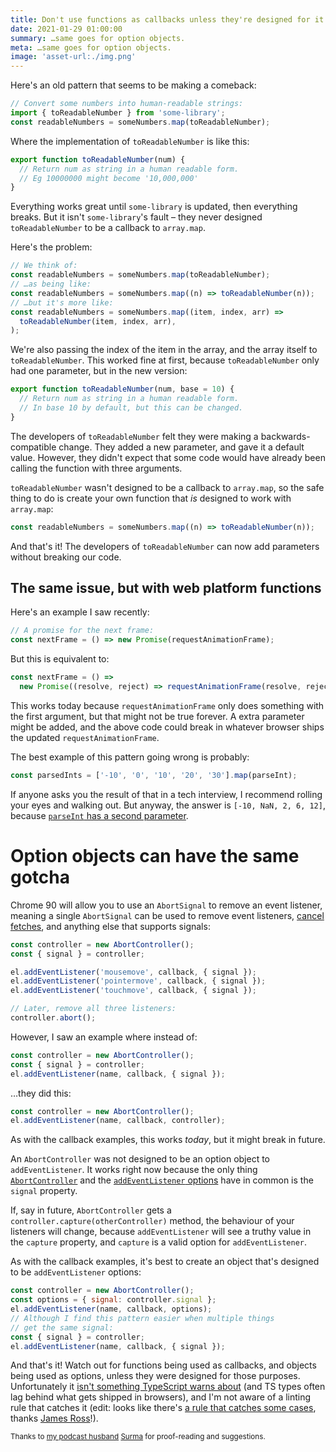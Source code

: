 ```yaml
---
title: Don't use functions as callbacks unless they're designed for it
date: 2021-01-29 01:00:00
summary: …same goes for option objects.
meta: …same goes for option objects.
image: 'asset-url:./img.png'
---
```


Here's an old pattern that seems to be making a comeback:

```js
// Convert some numbers into human-readable strings:
import { toReadableNumber } from 'some-library';
const readableNumbers = someNumbers.map(toReadableNumber);
```

Where the implementation of `toReadableNumber` is like this:

```js
export function toReadableNumber(num) {
  // Return num as string in a human readable form.
  // Eg 10000000 might become '10,000,000'
}
```

Everything works great until `some-library` is updated, then everything breaks. But it isn't `some-library`'s fault – they never designed `toReadableNumber` to be a callback to `array.map`.

Here's the problem:

```js
// We think of:
const readableNumbers = someNumbers.map(toReadableNumber);
// …as being like:
const readableNumbers = someNumbers.map((n) => toReadableNumber(n));
// …but it's more like:
const readableNumbers = someNumbers.map((item, index, arr) =>
  toReadableNumber(item, index, arr),
);
```

We're also passing the index of the item in the array, and the array itself to `toReadableNumber`. This worked fine at first, because `toReadableNumber` only had one parameter, but in the new version:

```js
export function toReadableNumber(num, base = 10) {
  // Return num as string in a human readable form.
  // In base 10 by default, but this can be changed.
}
```

The developers of `toReadableNumber` felt they were making a backwards-compatible change. They added a new parameter, and gave it a default value. However, they didn't expect that some code would have already been calling the function with three arguments.

`toReadableNumber` wasn't designed to be a callback to `array.map`, so the safe thing to do is create your own function that _is_ designed to work with `array.map`:

```js
const readableNumbers = someNumbers.map((n) => toReadableNumber(n));
```

And that's it! The developers of `toReadableNumber` can now add parameters without breaking our code.

## The same issue, but with web platform functions

Here's an example I saw recently:

```js
// A promise for the next frame:
const nextFrame = () => new Promise(requestAnimationFrame);
```

But this is equivalent to:

```js
const nextFrame = () =>
  new Promise((resolve, reject) => requestAnimationFrame(resolve, reject));
```

This works today because `requestAnimationFrame` only does something with the first argument, but that might not be true forever. A extra parameter might be added, and the above code could break in whatever browser ships the updated `requestAnimationFrame`.

The best example of this pattern going wrong is probably:

```js
const parsedInts = ['-10', '0', '10', '20', '30'].map(parseInt);
```

If anyone asks you the result of that in a tech interview, I recommend rolling your eyes and walking out. But anyway, the answer is `[-10, NaN, 2, 6, 12]`, because [`parseInt` has a second parameter](https://developer.mozilla.org/en-US/docs/Web/JavaScript/Reference/Global_Objects/parseInt).

# Option objects can have the same gotcha

Chrome 90 will allow you to use an `AbortSignal` to remove an event listener, meaning a single `AbortSignal` can be used to remove event listeners, [cancel fetches](https://developers.google.com/web/updates/2017/09/abortable-fetch), and anything else that supports signals:

```js
const controller = new AbortController();
const { signal } = controller;

el.addEventListener('mousemove', callback, { signal });
el.addEventListener('pointermove', callback, { signal });
el.addEventListener('touchmove', callback, { signal });

// Later, remove all three listeners:
controller.abort();
```

However, I saw an example where instead of:

```js
const controller = new AbortController();
const { signal } = controller;
el.addEventListener(name, callback, { signal });
```

…they did this:

```js
const controller = new AbortController();
el.addEventListener(name, callback, controller);
```

As with the callback examples, this works _today_, but it might break in future.

An `AbortController` was not designed to be an option object to `addEventListener`. It works right now because the only thing [`AbortController`](https://dom.spec.whatwg.org/#abortcontroller) and the [`addEventListener` options](https://dom.spec.whatwg.org/#dictdef-addeventlisteneroptions) have in common is the `signal` property.

If, say in future, `AbortController` gets a `controller.capture(otherController)` method, the behaviour of your listeners will change, because `addEventListener` will see a truthy value in the `capture` property, and `capture` is a valid option for `addEventListener`.

As with the callback examples, it's best to create an object that's designed to be `addEventListener` options:

```js
const controller = new AbortController();
const options = { signal: controller.signal };
el.addEventListener(name, callback, options);
// Although I find this pattern easier when multiple things
// get the same signal:
const { signal } = controller;
el.addEventListener(name, callback, { signal });
```

And that's it! Watch out for functions being used as callbacks, and objects being used as options, unless they were designed for those purposes. Unfortunately it [isn't something TypeScript warns about](https://www.typescriptlang.org/play?ts=4.2.0-beta#code/MYewdgzgLgBGCmAPKAxATgQwLbxgXhgAoBKfAPjngHcYAFNELASwnkLXgEcBXeaAQTBMsGKE3Dps8YgG4AUHID0imABUAngAd4AZWBomm2ABMQfMAHJYAazAga-Y8YCiAN3hgoAGRZQP8NAB5I3FIGAxgYHgjCHCYCCYAczAMABsYdXgoOSZPAIAzCNxHF3dPH2h-IJDwWIBvORgm+KSU1IAuGH4AIxA0KB1WtPkAXwVQSFgJqAZU1ID8Sgde-oBhcBmQOYCSeVNgbhxPADpe43VjjCc3D29fKsILYFSmYGsLABoiUjwKOpGvtNZvM0LIgA) (and TS types often lag behind what gets shipped in browsers), and I'm not aware of a linting rule that catches it (edit: looks like there's [a rule that catches some cases](https://github.com/sindresorhus/eslint-plugin-unicorn/blob/main/docs/rules/no-array-callback-reference.md), thanks [James Ross](https://twitter.com/CherryJimbo/status/1355190401037180931)!).

<small>

Thanks to [my podcast husband](https://http203.libsyn.com/) [Surma](https://twitter.com/DasSurma) for proof-reading and suggestions.

</small>
